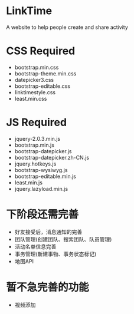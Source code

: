 # LinkTime
A website to help people create and share activity

# CSS Required
* bootstrap.min.css
* bootstrap-theme.min.css
* datepicker3.css
* bootstrap-editable.css
* linktimestyle.css
* least.min.css

# JS Required
* jquery-2.0.3.min.js
* bootstrap.min.js
* bootstrap-datepicker.js
* bootstrap-datepicker.zh-CN.js
* jquery.hotkeys.js
* bootstrap-wysiwyg.js
* bootstrap-editable.min.js
* least.min.js
* jquery.lazyload.min.js

# 下阶段还需完善
* 好友接受后，消息通知的完善
* 团队管理(创建团队、搜索团队、队员管理)
* 活动名单信息完善
* 事务管理(新建事物、事务状态标记)
* 地图API

# 暂不急完善的功能
* 视频添加